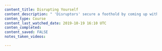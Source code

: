 ```yaml
---
content_title: Disrupting Yourself
content_description: " 'Disruptors' secure a foothold by coming up with ideas and innovations that eventually upend their entire community or industry. Disrupting yourself is the secret to breaking into a new field, never settling for less, and achieving more. In this course, author, <em>Harvard Business Review</em> blogger, and consultant Whitney Johnson walks you through her seven-step model to disrupt yourself and move to the next level in your career. Discover how to take the right risks, play to your strengths, embrace constraints, and more in this short course."
conten_type: Course
content_last_watched_date: 2019-10-19 16:10 UTC
conten_completed: 
content_saved: FALSE
notes_taken_videos: 

---
```

